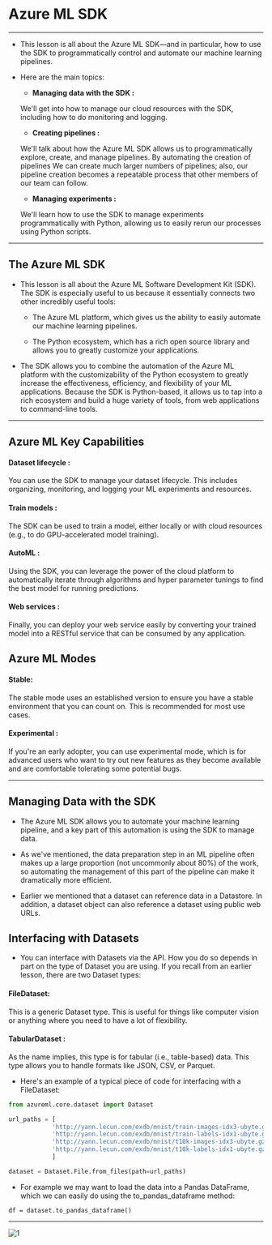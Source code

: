 # Azure ML SDK

---

* This lesson is all about the Azure ML SDK—and in particular, how to use the SDK to programmatically control and automate our machine learning pipelines. 

* Here are the main topics:

	* **Managing data with the SDK :** 

	We'll get into how to manage our cloud resources with the SDK, including how to do monitoring and logging.

	* **Creating pipelines :** 

	We'll talk about how the Azure ML SDK allows us to programmatically explore, create, and manage pipelines. By automating the creation of pipelines 
	We can create much larger numbers of pipelines; also, our pipeline creation becomes a repeatable process that other members of our team can follow.

	* **Managing experiments :** 

	We'll learn how to use the SDK to manage experiments programmatically with Python, allowing us to easily rerun our processes using Python scripts.


---

## The Azure ML SDK

* This lesson is all about the Azure ML Software Development Kit (SDK). The SDK is especially useful to us because it essentially connects two other incredibly useful tools:

	* The Azure ML platform, which gives us the ability to easily automate our machine learning pipelines.

	* The Python ecosystem, which has a rich open source library and allows you to greatly customize your applications.


* The SDK allows you to combine the automation of the Azure ML platform with the customizability of the Python ecosystem to greatly increase the effectiveness, efficiency, and flexibility of your ML applications. Because the SDK is Python-based, it allows us to tap into a rich ecosystem and build a huge variety of tools, from web applications to command-line tools.


---

## Azure ML Key Capabilities

#### Dataset lifecycle : 

You can use the SDK to manage your dataset lifecycle. This includes organizing, monitoring, and logging your ML experiments and resources.

#### Train models : 

The SDK can be used to train a model, either locally or with cloud resources (e.g., to do GPU-accelerated model training).

#### AutoML : 
Using the SDK, you can leverage the power of the cloud platform to automatically iterate through algorithms and hyper parameter tunings to find the best model for running predictions.

#### Web services : 
Finally, you can deploy your web service easily by converting your trained model into a RESTful service that can be consumed by any application.


## Azure ML Modes

#### Stable: 

The stable mode uses an established version to ensure you have a stable environment that you can count on. This is recommended for most use cases.

#### Experimental : 

If you're an early adopter, you can use experimental mode, which is for advanced users who want to try out new features as they become available and are comfortable tolerating some potential bugs.

---

## Managing Data with the SDK

* The Azure ML SDK allows you to automate your machine learning pipeline, and a key part of this automation is using the SDK to manage data. 

* As we've mentioned, the data preparation step in an ML pipeline often makes up a large proportion (not uncommonly about 80%) of the work, so automating the management of this part of the pipeline can make it dramatically more efficient.

* Earlier we mentioned that a dataset can reference data in a Datastore. In addition, a dataset object can also reference a dataset using public web URLs.

## Interfacing with Datasets

* You can interface with Datasets via the API. How you do so depends in part on the type of Dataset you are using. If you recall from an earlier lesson, there are two Dataset types:

#### FileDataset: 

This is a generic Dataset type. This is useful for things like computer vision or anything where you need to have a lot of flexibility.

#### TabularDataset : 

As the name implies, this type is for tabular (i.e., table-based) data. This type allows you to handle formats like JSON, CSV, or Parquet.

* Here's an example of a typical piece of code for interfacing with a FileDataset:

```Python
from azureml.core.dataset import Dataset

url_paths = [
            'http://yann.lecun.com/exdb/mnist/train-images-idx3-ubyte.gz',
            'http://yann.lecun.com/exdb/mnist/train-labels-idx1-ubyte.gz',
            'http://yann.lecun.com/exdb/mnist/t10k-images-idx3-ubyte.gz',
            'http://yann.lecun.com/exdb/mnist/t10k-labels-idx1-ubyte.gz'
            ]

dataset = Dataset.File.from_files(path=url_paths)

```	


 * For example we may want to load the data into a Pandas DataFrame, which we can easily do using the to_pandas_dataframe method:

`df = dataset.to_pandas_dataframe()`



















---
![1](screen1.png)